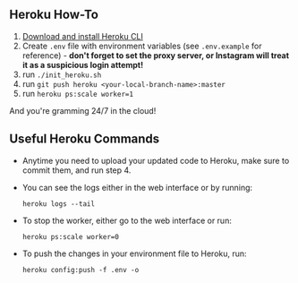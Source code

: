 ## Heroku How-To

1) [Download and install Heroku CLI](https://devcenter.heroku.com/articles/heroku-cli#download-and-install)
2) Create `.env` file with environment variables (see `.env.example` for reference) -
**don't forget to set the proxy server, or Instagram will treat it as a suspicious login attempt!**
3) run `./init_heroku.sh`
4) run `git push heroku <your-local-branch-name>:master`
5) run `heroku ps:scale worker=1`

And you're gramming 24/7 in the cloud!

## Useful Heroku Commands

* Anytime you need to upload your updated code to Heroku, make sure to commit them, and run step 4.

* You can see the logs either in the web interface or by running:

    `heroku logs --tail`

* To stop the worker, either go to the web interface or run:

    `heroku ps:scale worker=0`

* To push the changes in your environment file to Heroku, run:

    `heroku config:push -f .env -o`
